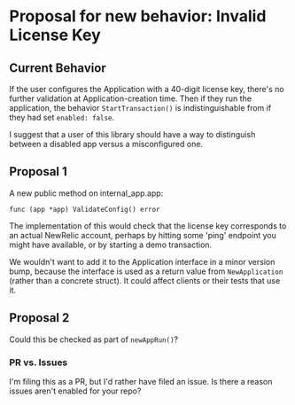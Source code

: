# Proposal for new behavior: Invalid License Key

## Current Behavior

If the user configures the Application with a 40-digit license key, there's no
further validation at Application-creation time.
Then if they run the application, the behavior `StartTransaction()` is
indistinguishable from if they had set `enabled: false`. 

I suggest that a user of this library should have a way to distinguish between
a disabled app versus a misconfigured one.

## Proposal 1

A new public method on internal_app.app:

```
func (app *app) ValidateConfig() error
```

The implementation of this would check that the license key corresponds to an
actual NewRelic account, perhaps by hitting some 'ping' endpoint you might have
available, or by starting a demo transaction.

We wouldn't want to add it to the Application interface in a minor version
bump, because the interface is used as a return value from `NewApplication`
(rather than a concrete struct).
It could affect clients or their tests that use it.

## Proposal 2

Could this be checked as part of `newAppRun()`?

### PR vs. Issues

I'm filing this as a PR, but I'd rather have filed an issue. Is there a reason
issues aren't enabled for your repo?
